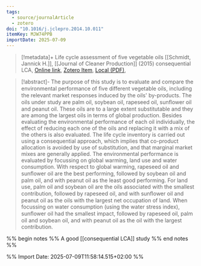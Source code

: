 ```yaml
---
tags:
  - source/journalArticle
  - zotero
doi: "10.1016/j.jclepro.2014.10.011"
itemKey: MJW74PPB
importDate: 2025-07-09
---
```

>[!metadata]+
> Life cycle assessment of five vegetable oils
> [[Schmidt, Jannick H.]], 
> [[Journal of Cleaner Production]] (2015)
> consequential LCA, 
> [Online link](https://linkinghub.elsevier.com/retrieve/pii/S0959652614010518), [Zotero Item](zotero://select/library/items/MJW74PPB), [Local (PDF)](file://C:/Users/aburg/Documents/references/zotero/storage/BFYEZCPM/Schmidt2015_Lifecycle.pdf), 

>[!abstract]-
>The purpose of this study is to evaluate and compare the environmental performance of ﬁve different vegetable oils, including the relevant market responses induced by the oils' by-products. The oils under study are palm oil, soybean oil, rapeseed oil, sunﬂower oil and peanut oil. These oils are to a large extent substitutable and they are among the largest oils in terms of global production. Besides evaluating the environmental performance of each oil individually, the effect of reducing each one of the oils and replacing it with a mix of the others is also evaluated. The life cycle inventory is carried out using a consequential approach, which implies that co-product allocation is avoided by use of substitution, and that marginal market mixes are generally applied. The environmental performance is evaluated by focussing on global warming, land use and water consumption. With respect to global warming, rapeseed oil and sunﬂower oil are the best performing, followed by soybean oil and palm oil, and with peanut oil as the least good performing. For land use, palm oil and soybean oil are the oils associated with the smallest contribution, followed by rapeseed oil, and with sunﬂower oil and peanut oil as the oils with the largest net occupation of land. When focussing on water consumption (using the water stress index), sunﬂower oil had the smallest impact, followed by rapeseed oil, palm oil and soybean oil, and with peanut oil as the oil with the largest contribution.

%% begin notes %%
A good [[consequential LCA]] study 
%% end notes %%

%% Import Date: 2025-07-09T11:58:14.515+02:00 %%

